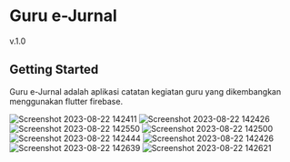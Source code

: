 # Guru e-Jurnal

v.1.0

## Getting Started

Guru e-Jurnal adalah aplikasi catatan kegiatan guru yang dikembangkan menggunakan flutter firebase.

![Screenshot 2023-08-22 142411](https://github.com/joese6/guru_ejurnal/assets/41458819/191811a4-1397-4f4b-b859-9994e7f02aaf)
![Screenshot 2023-08-22 142426](https://github.com/joese6/guru_ejurnal/assets/41458819/87404b26-fc50-48c9-97e0-08fe87191774)
![Screenshot 2023-08-22 142550](https://github.com/joese6/guru_ejurnal/assets/41458819/1640411f-1b34-44c3-ad2c-ba748c3b0d61)
![Screenshot 2023-08-22 142500](https://github.com/joese6/guru_ejurnal/assets/41458819/5800720c-1489-4897-8bcc-a23bb1ffb987)
![Screenshot 2023-08-22 142444](https://github.com/joese6/guru_ejurnal/assets/41458819/977bc62e-df8a-4001-ba4c-54f6c177167f)
![Screenshot 2023-08-22 142426](https://github.com/joese6/guru_ejurnal/assets/41458819/15785409-f21a-4d02-8496-c05360bb3c4d)
![Screenshot 2023-08-22 142639](https://github.com/joese6/guru_ejurnal/assets/41458819/42ffc52d-e132-49a3-9522-606d8f256052)
![Screenshot 2023-08-22 142621](https://github.com/joese6/guru_ejurnal/assets/41458819/b8b0743c-17ad-4edc-a321-07aede0d1526)
